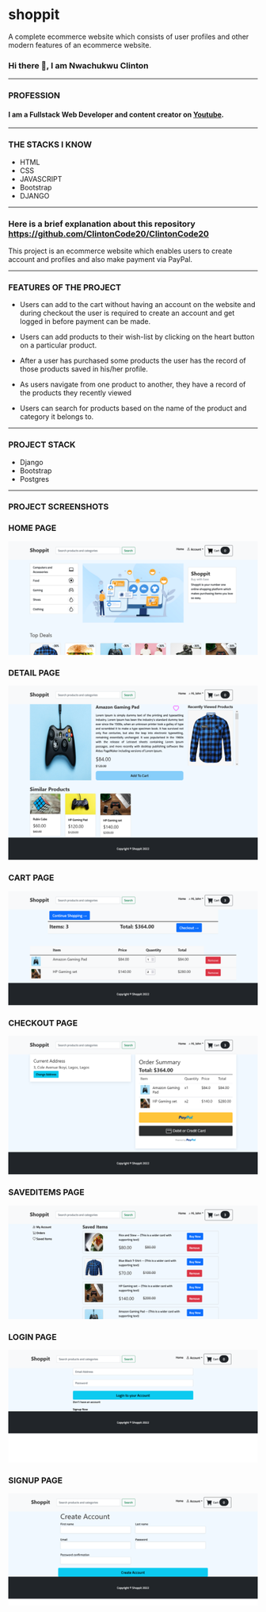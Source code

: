 # shoppit
A complete ecommerce website which consists of user profiles and other modern features of an ecommerce website.

### Hi there 👋, I am Nwachukwu Clinton
__________________________________________

### **PROFESSION**
#### I am a Fullstack Web Developer and content creator on [Youtube](https://www.youtube.com/c/CodeWithClinton/videos).
___________________________________________

### **THE STACKS I KNOW**
- HTML
- CSS
- JAVASCRIPT
- Bootstrap
- DJANGO
_____________________________________________

### Here is a brief explanation about this repository <https://github.com/ClintonCode20/ClintonCode20>
This project is an ecommerce website which enables users to create account and profiles and also make payment via PayPal.
_________________________________________________________________

### FEATURES OF THE PROJECT
- Users can add to the cart without having an account on the website and during checkout the user is required to create an account and get logged in before payment     can be made.

- Users can add products to their wish-list by clicking on the heart button on a particular product.

- After a user has purchased some products the user has the record of those products saved in his/her profile.

- As users navigate from one product to another, they have a record of the products they recently viewed

- Users can search for products based on the name of the product and category it belongs to.
________________________________________________

### PROJECT STACK
- Django
- Bootstrap
- Postgres
_____________________________________________

### PROJECT SCREENSHOTS

### HOME PAGE

![alt text](https://github.com/ClintonCode20/ClintonCode20/blob/main/shots/home.png)


### DETAIL PAGE

![alt text](https://github.com/ClintonCode20/ClintonCode20/blob/main/shots/detail.png)


### CART PAGE

![alt text](https://github.com/ClintonCode20/ClintonCode20/blob/main/shots/cart.png)


### CHECKOUT PAGE

![alt text](https://github.com/ClintonCode20/ClintonCode20/blob/main/shots/checkout.png)


### SAVEDITEMS PAGE

![alt text](https://github.com/ClintonCode20/ClintonCode20/blob/main/shots/saveditems.png)


### LOGIN PAGE

![alt text](https://github.com/ClintonCode20/ClintonCode20/blob/main/shots/login.png)


### SIGNUP PAGE

![alt text](https://github.com/ClintonCode20/ClintonCode20/blob/main/shots/register.png)



